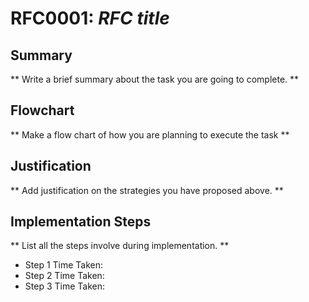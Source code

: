 # RFC0001: *RFC title*

## Summary
** Write a brief summary about the task you are going to complete. **

## Flowchart
** Make a flow chart of how you are planning to execute the task **

## Justification
** Add justification on the strategies you have proposed above. **

## Implementation Steps
** List all the steps involve during implementation.  **

- Step 1
	Time Taken:
- Step 2
	Time Taken:
- Step 3
	Time Taken: